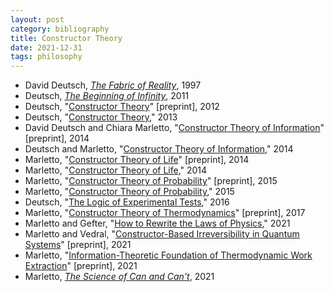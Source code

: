 ```yaml
---
layout: post
category: bibliography
title: Constructor Theory
date: 2021-12-31
tags: philosophy
---
```


* David Deutsch, [*The Fabric of Reality*](https://en.wikipedia.org/wiki/The_Fabric_of_Reality), 1997
* Deutsch, [*The Beginning of Infinity*](https://en.wikipedia.org/wiki/The_Beginning_of_Infinity), 2011
* Deutsch, "[Constructor Theory](https://arxiv.org/abs/1210.7439)" [preprint], 2012
* Deutsch, "[Constructor Theory](https://www.jstor.org/stable/24019857)," 2013
* David Deutsch and Chiara Marletto, "[Constructor Theory of Information](https://arxiv.org/abs/1405.5563v2)" [preprint], 2014
* Deutsch and Marletto, "[Constructor Theory of Information](https://royalsocietypublishing.org/doi/10.1098/rspa.2014.0540)," 2014
* Marletto, "[Constructor Theory of Life](https://arxiv.org/abs/1407.0681v2)" [preprint], 2014
* Marletto, "[Constructor Theory of Life](https://royalsocietypublishing.org/doi/10.1098/rsif.2014.1226)," 2014
* Marletto, "[Constructor Theory of Probability](https://arxiv.org/abs/1507.03287v1)" [preprint], 2015
* Marletto, "[Constructor Theory of Probability](https://royalsocietypublishing.org/doi/10.1098/rspa.2015.0883)," 2015
* Deutsch, "[The Logic of Experimental Tests](https://www.sciencedirect.com/science/article/pii/S135521981530023X)," 2016
* Marletto, "[Constructor Theory of Thermodynamics](https://arxiv.org/abs/1608.02625)" [preprint], 2017
* Marletto and Gefter, "[How to Rewrite the Laws of Physics](https://www.quantamagazine.org/with-constructor-theory-chiara-marletto-invokes-the-impossible-20210429/)," 2021
* Marletto and Vedral, "[Constructor-Based Irreversibility in Quantum Systems](https://arxiv.org/abs/2009.14649v2)" [preprint], 2021
* Marletto, "[Information-Theoretic Foundation of Thermodynamic Work Extraction](https://arxiv.org/abs/2009.04588v1)" [preprint], 2021
* Marletto, [*The Science of Can and Can't*](https://www.chiaramarletto.com/books/the-science-of-can-and-cant/), 2021
